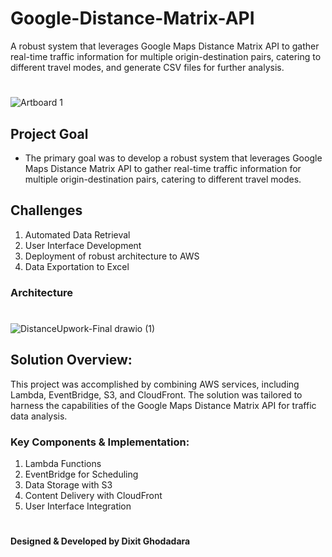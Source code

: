 # Google-Distance-Matrix-API
A robust system that leverages Google Maps Distance Matrix API to gather real-time traffic information for multiple origin-destination pairs, catering to different travel modes, and generate CSV files for further analysis.
# 
![Artboard 1](https://github.com/DixitGdev/Google-Distance-Matrix-API/assets/51261247/8e12ea51-d011-4199-9e11-274f02667df7)



## Project Goal
-   The primary goal was to develop a robust system that leverages Google Maps Distance Matrix API to gather real-time traffic information for multiple origin-destination pairs, catering to different travel modes.

## Challenges
1. Automated Data Retrieval
2. User Interface Development
3. Deployment of robust architecture to AWS
4. Data Exportation to Excel

### Architecture
#
![DistanceUpwork-Final drawio (1)](https://github.com/DixitGdev/Google-Distance-Matrix-API/assets/51261247/118b5855-b95c-4d00-971a-001a64bd0391)



## Solution Overview:
This project was accomplished by combining AWS services, including Lambda, EventBridge, S3, and CloudFront. The solution was tailored to harness the capabilities of the Google Maps Distance Matrix API for traffic data analysis.

### Key Components & Implementation:
1. Lambda Functions
2. EventBridge for Scheduling
3. Data Storage with S3
4. Content Delivery with CloudFront
5. User Interface Integration

#
#### __Designed & Developed by Dixit Ghodadara__
